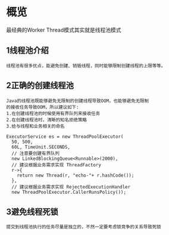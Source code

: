 # 概览

最经典的Worker Thread模式其实就是线程池模式

## 1线程池介绍

```
线程池有很多优点，能避免创建、销毁线程，同时能够限制创建线程的上限等等。
```

## 2正确的创建线程池

```
Java的线程池既能够避免无限制的创建线程导致OOM，也能够避免无限制  
的接收任务导致OOM，所以建议如下:
1.在创建线程池的时候使用有界队列来接收任务  
2.在创建线程池时，清晰的知名拒绝策略
3.给与线程和业务相关的命名
```

```
ExecutorService es = new ThreadPoolExecutor(
  50, 500,
  60L, TimeUnit.SECONDS,
  // 注意要创建有界队列
  new LinkedBlockingQueue<Runnable>(2000),
  // 建议根据业务需求实现 ThreadFactory
  r->{
    return new Thread(r, "echo-"+ r.hashCode());
  },
  // 建议根据业务需求实现 RejectedExecutionHandler
  new ThreadPoolExecutor.CallerRunsPolicy());
```

## 3避免线程死锁

```
提交到线程池执行的任务尽量是独立的，不然一定要考虑锁竞争的关系导致死锁
```